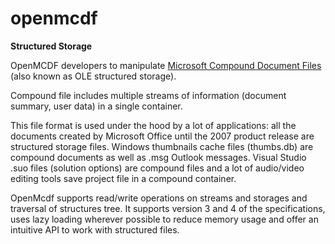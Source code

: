 # openmcdf
**Structured Storage**

OpenMCDF developers to manipulate [Microsoft Compound Document Files](https://msdn.microsoft.com/en-us/library/dd942138.aspx) (also known as OLE structured storage).

Compound file includes multiple streams of information (document summary, user data) in a single container.

This file format is used under the hood by a lot of applications: all the documents created by Microsoft Office until the 2007 product release are structured storage files. Windows thumbnails cache files (thumbs.db) are compound documents as well as .msg Outlook messages. Visual Studio .suo files (solution options) are compound files and a lot of audio/video editing tools save project file in a compound container.

OpenMcdf supports read/write operations on streams and storages and traversal of structures tree. It supports version 3 and 4 of the specifications, uses lazy loading wherever possible to reduce memory usage and offer an intuitive API to work with structured files.
